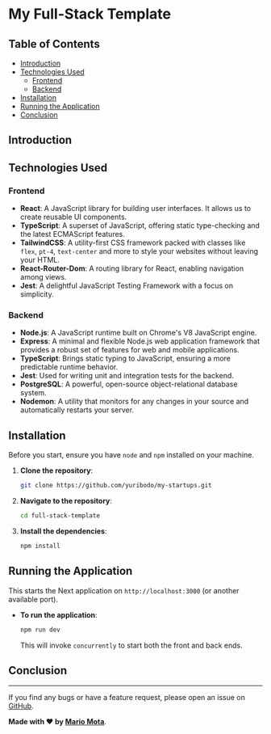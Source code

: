 # My Full-Stack Template



## Table of Contents

- [Introduction](#introduction)
- [Technologies Used](#technologies-used)
  - [Frontend](#frontend)
  - [Backend](#backend)
- [Installation](#installation)
- [Running the Application](#running-the-application)
- [Conclusion](#conclusion)

## Introduction



## Technologies Used

### Frontend

- **React**: A JavaScript library for building user interfaces. It allows us to create reusable UI components.
- **TypeScript**: A superset of JavaScript, offering static type-checking and the latest ECMAScript features.
- **TailwindCSS**: A utility-first CSS framework packed with classes like `flex`, `pt-4`, `text-center` and more to style your websites without leaving your HTML.
- **React-Router-Dom**: A routing library for React, enabling navigation among views.
- **Jest**: A delightful JavaScript Testing Framework with a focus on simplicity.

### Backend

- **Node.js**: A JavaScript runtime built on Chrome's V8 JavaScript engine.
- **Express**: A minimal and flexible Node.js web application framework that provides a robust set of features for web and mobile applications.
- **TypeScript**: Brings static typing to JavaScript, ensuring a more predictable runtime behavior.
- **Jest**: Used for writing unit and integration tests for the backend.
- **PostgreSQL**: A powerful, open-source object-relational database system.
- **Nodemon**: A utility that monitors for any changes in your source and automatically restarts your server.

## Installation

Before you start, ensure you have `node` and `npm` installed on your machine. 

1. **Clone the repository**:
   
   ```bash
   git clone https://github.com/yuribodo/my-startups.git
   ```

2. **Navigate to the repository**:

   ```bash
   cd full-stack-template
   ```

3. **Install the dependencies**:
   
     ```bash
     npm install
     ```

## Running the Application

  This starts the Next application on `http://localhost:3000` (or another available port).

- **To run the application**:

  ```bash
  npm run dev
  ```

  This will invoke `concurrently` to start both the front and back ends.
  
## Conclusion



---

If you find any bugs or have a feature request, please open an issue on [GitHub](https://github.com/yuribodo/my-startups/issues).

**Made with ❤️ by [Mario Mota](https://github.com/yuribodo)**.
